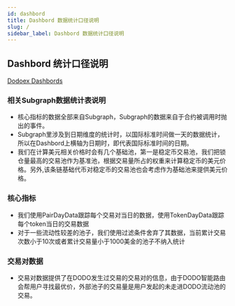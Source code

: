 ```yaml
---
id: dashbord
title: Dashbord 数据统计口径说明
slug: /
sidebar_label: Dashbord 数据统计口径说明
---
```


## Dashbord 统计口径说明
[Dodoex Dashbords](https://app.dodoex.io/dashboard)

### 相关Subgraph数据统计表说明
 - 核心指标的数据全部来自Subgraph，Subgraph的数据来自于合约被调用时抛出的事件。
 - Subgraph里涉及到日期维度的统计时，以国际标准时间做一天的数据统计，所以在Dashbord上横轴为日期时，即代表国际标准时间的日期。
 - 我们在计算美元相关价格时会有几个基础池，第一是稳定币交易池，我们把锁仓量最高的交易池作为基准池，根据交易量所占的权重来计算稳定币的美元价格。另外,该条链基础代币对稳定币的交易池也会考虑作为基础池来提供美元价格。

### 核心指标
 - 我们使用PairDayData跟踪每个交易对当日的数据，使用TokenDayData跟踪每个token当日的交易数据
 - 对于一些流动性较差的池子，我们使用过滤条件舍弃了其数据，当前累计交易次数小于10次或者累计交易量小于1000美金的池子不纳入统计

### 交易对数据
 - 交易对数据提供了在DODO发生过交易的交易对的信息，由于DODO智能路由会帮用户寻找最优价，外部池子的交易量是用户发起的未走进DODO流动池的交易。

